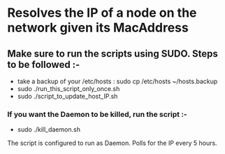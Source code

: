 # Resolves the IP of a node on the network given its MacAddress
## Make sure to run the scripts using SUDO. Steps to be followed :-
  - take a backup of your /etc/hosts : sudo cp /etc/hosts ~/hosts.backup 
  - sudo ./run_this_script_only_once.sh
  - sudo ./script_to_update_host_IP.sh

### If you want the Daemon to be killed, run the script :-
  - sudo ./kill_daemon.sh
  
The script is configured to run as Daemon. Polls for the IP every 5 hours.